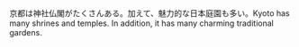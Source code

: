 <tr><td>京都は神社仏閣がたくさんある。加えて、魅力的な日本庭園も多い。<td><tr><tr><td>Kyoto has many shrines and temples. In addition, it has many charming traditional gardens.<td><tr></table>

